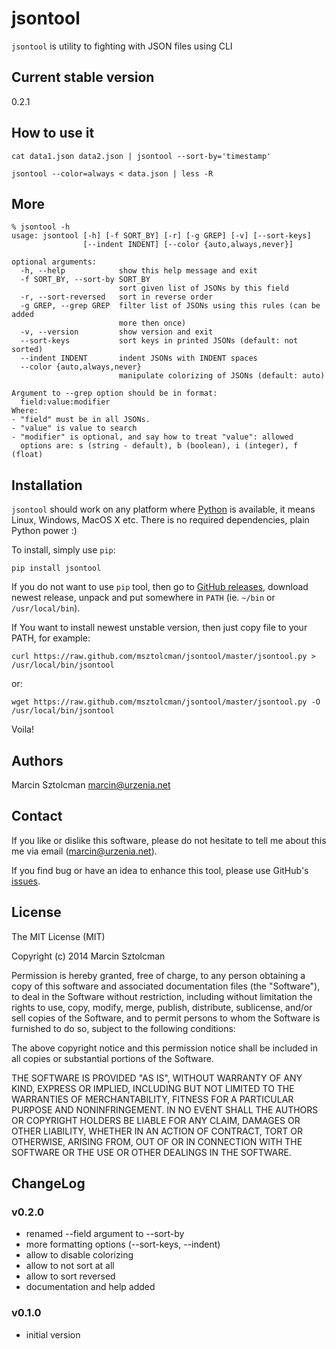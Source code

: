 jsontool
========

`jsontool` is utility to fighting with JSON files using CLI

Current stable version
----------------------

0.2.1

How to use it
-------------

    cat data1.json data2.json | jsontool --sort-by='timestamp'

    jsontool --color=always < data.json | less -R
    
More
----

    % jsontool -h
    usage: jsontool [-h] [-f SORT_BY] [-r] [-g GREP] [-v] [--sort-keys]
                    [--indent INDENT] [--color {auto,always,never}]
    
    optional arguments:
      -h, --help            show this help message and exit
      -f SORT_BY, --sort-by SORT_BY
                            sort given list of JSONs by this field
      -r, --sort-reversed   sort in reverse order
      -g GREP, --grep GREP  filter list of JSONs using this rules (can be added
                            more then once)
      -v, --version         show version and exit
      --sort-keys           sort keys in printed JSONs (default: not sorted)
      --indent INDENT       indent JSONs with INDENT spaces
      --color {auto,always,never}
                            manipulate colorizing of JSONs (default: auto)
    
    Argument to --grep option should be in format:
      field:value:modifier
    Where:
    - "field" must be in all JSONs.
    - "value" is value to search
    - "modifier" is optional, and say how to treat "value": allowed
      options are: s (string - default), b (boolean), i (integer), f (float)

Installation
------------

`jsontool` should work on any platform where [Python](http://python.org) is available, it means Linux, Windows, MacOS X etc. There is no required dependencies, plain Python power :)

To install, simply use `pip`:

    pip install jsontool

If you do not want to use `pip` tool, then go to [GitHub releases](https://github.com/msztolcman/jsontool/releases), download newest release, unpack and put somewhere in `PATH` (ie. `~/bin` or `/usr/local/bin`).

If You want to install newest unstable version, then just copy file to your PATH, for example:

    curl https://raw.github.com/msztolcman/jsontool/master/jsontool.py > /usr/local/bin/jsontool

or:

    wget https://raw.github.com/msztolcman/jsontool/master/jsontool.py -O /usr/local/bin/jsontool

Voila!

Authors
-------

Marcin Sztolcman <marcin@urzenia.net>

Contact
-------

If you like or dislike this software, please do not hesitate to tell me about this me via email (marcin@urzenia.net).

If you find bug or have an idea to enhance this tool, please use GitHub's [issues](https://github.com/msztolcman/jsontool/issues).

License
-------

The MIT License (MIT)

Copyright (c) 2014 Marcin Sztolcman

Permission is hereby granted, free of charge, to any person obtaining a copy of
this software and associated documentation files (the "Software"), to deal in
the Software without restriction, including without limitation the rights to
use, copy, modify, merge, publish, distribute, sublicense, and/or sell copies of
the Software, and to permit persons to whom the Software is furnished to do so,
subject to the following conditions:

The above copyright notice and this permission notice shall be included in all
copies or substantial portions of the Software.

THE SOFTWARE IS PROVIDED "AS IS", WITHOUT WARRANTY OF ANY KIND, EXPRESS OR
IMPLIED, INCLUDING BUT NOT LIMITED TO THE WARRANTIES OF MERCHANTABILITY, FITNESS
FOR A PARTICULAR PURPOSE AND NONINFRINGEMENT. IN NO EVENT SHALL THE AUTHORS OR
COPYRIGHT HOLDERS BE LIABLE FOR ANY CLAIM, DAMAGES OR OTHER LIABILITY, WHETHER
IN AN ACTION OF CONTRACT, TORT OR OTHERWISE, ARISING FROM, OUT OF OR IN
CONNECTION WITH THE SOFTWARE OR THE USE OR OTHER DEALINGS IN THE SOFTWARE.

ChangeLog
---------

### v0.2.0

* renamed --field argument to --sort-by
* more formatting options (--sort-keys, --indent)
* allow to disable colorizing
* allow to not sort at all
* allow to sort reversed
* documentation and help added

### v0.1.0

* initial version
